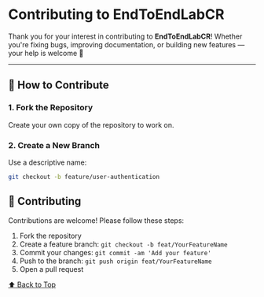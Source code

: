 # Contributing to EndToEndLabCR

Thank you for your interest in contributing to **EndToEndLabCR**! Whether you're fixing bugs, improving documentation, or building new features — your help is welcome 🙌

---

## 🧱 How to Contribute

### 1. Fork the Repository

Create your own copy of the repository to work on.

### 2. Create a New Branch

Use a descriptive name:

```bash
git checkout -b feature/user-authentication
```

## 🤝 Contributing

Contributions are welcome! Please follow these steps:

1. Fork the repository
2. Create a feature branch: `git checkout -b feat/YourFeatureName`
3. Commit your changes: `git commit -am 'Add your feature'`
4. Push to the branch: `git push origin feat/YourFeatureName`
5. Open a pull request

[⬆️ Back to Top](#contributing-to-endtoendlabcr)
